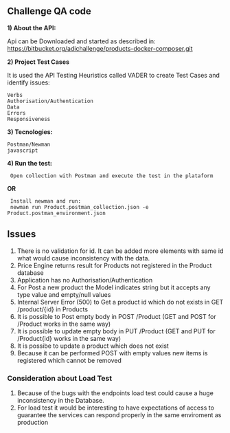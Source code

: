 ## Challenge QA code

**1) About the API:**

  Api can be Downloaded and started as described in:
  https://bitbucket.org/adichallenge/products-docker-composer.git
  
**2) Project Test Cases**

It is used the API Testing Heuristics called VADER to create Test Cases and identify issues:

    Verbs
    Authorisation/Authentication
    Data
    Errors
    Responsiveness

**3) Tecnologies:**

    Postman/Newman
    javascript    

**4) Run the test:**

	 Open collection with Postman and execute the test in the plataform

**OR**

	 Install newman and run:
	 newman run Product.postman_collection.json -e Product.postman_environment.json
	 
## Issues

1) There is no validation for id. It can be added more elements with same id what would cause inconsistency with the data.
2) Price Engine returns result for Products not registered in the Product database
3) Application has no Authorisation/Authentication
4) For Post a new product the Model indicates string but it accepts any type value and empty/null values
5) Internal Server Error (500) to Get a product id which do not exists in GET /product/{id} in Products
6) It is possible to Post empty body in POST /Product (GET and POST for /Product works in the same way)
7) It is possible to update empty body in PUT /Product (GET and PUT for /Product{id} works in the same way)
8) It is possibe to update a product which does not exist
9) Because it can be performed POST with empty values new items is registered which cannot be removed

### Consideration about Load Test

1) Because of the bugs with the endpoints load test could cause a huge inconsistency in the Database.
2) For load test it would be interesting to have expectations of access to guarantee the services can respond properly in the same enviroment as production
